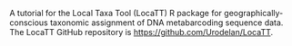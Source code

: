 A tutorial for the Local Taxa Tool (LocaTT) R package for geographically-conscious taxonomic assignment of DNA metabarcoding sequence data. The LocaTT GitHub repository is <https://github.com/Urodelan/LocaTT>.
